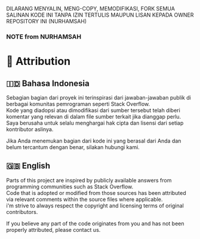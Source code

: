 DILARANG MENYALIN, MENG-COPY, MEMODIFIKASI, FORK SEMUA SALINAN KODE INI TANPA IZIN TERTULIS MAUPUN LISAN KEPADA OWNER REPOSITORY INI (NURHAMSAH)

### NOTE from NURHAMSAH

# 📌 Attribution

## 🇮🇩 Bahasa Indonesia

Sebagian bagian dari proyek ini terinspirasi dari jawaban-jawaban publik di berbagai komunitas pemrograman seperti Stack Overflow.  
Kode yang diadopsi atau dimodifikasi dari sumber tersebut telah diberi komentar yang relevan di dalam file sumber terkait jika dianggap perlu.  
Saya berusaha untuk selalu menghargai hak cipta dan lisensi dari setiap kontributor aslinya.

Jika Anda menemukan bagian dari kode ini yang berasal dari Anda dan belum tercantum dengan benar, silakan hubungi kami.

## 🇬🇧 English

Parts of this project are inspired by publicly available answers from programming communities such as Stack Overflow.  
Code that is adopted or modified from those sources has been attributed via relevant comments within the source files where applicable.  
i'm strive to always respect the copyright and licensing terms of original contributors.

If you believe any part of the code originates from you and has not been properly attributed, please contact us.
